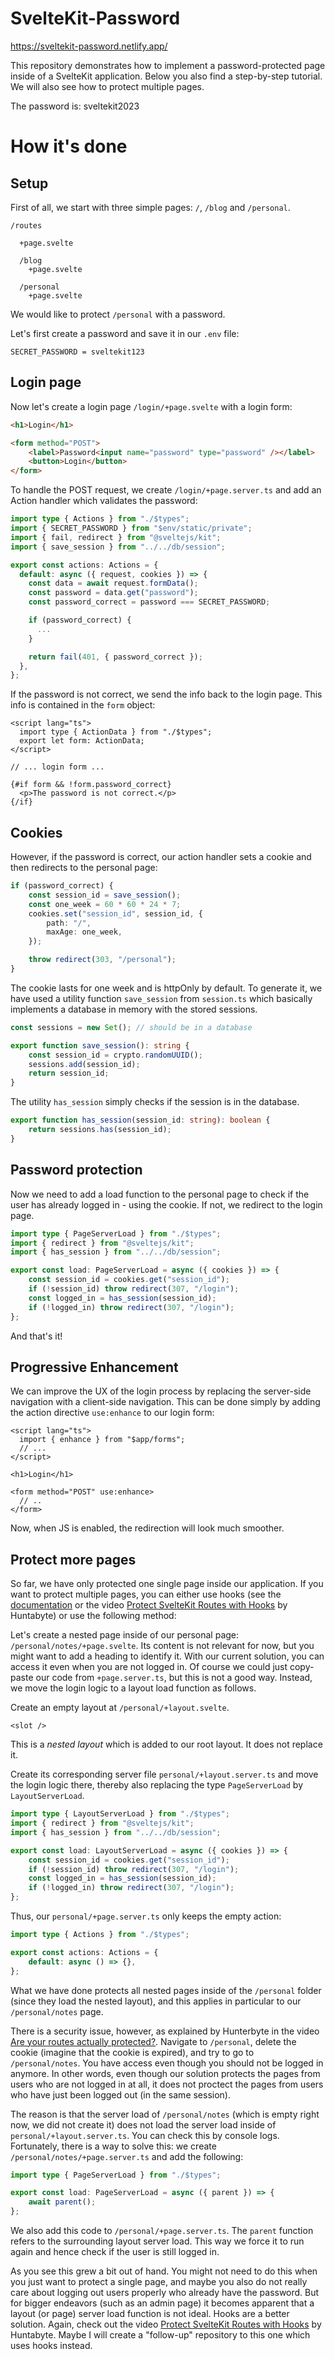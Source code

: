 # SvelteKit-Password

https://sveltekit-password.netlify.app/

This repository demonstrates how to implement a password-protected page inside of a SvelteKit application. Below you also find a step-by-step tutorial. We will also see how to protect multiple pages.

The password is: sveltekit2023

# How it's done

## Setup

First of all, we start with three simple pages: `/`, `/blog` and `/personal`.

```
/routes

  +page.svelte

  /blog
    +page.svelte

  /personal
    +page.svelte
```

We would like to protect `/personal` with a password.

Let's first create a password and save it in our `.env` file:

```
SECRET_PASSWORD = sveltekit123
```

## Login page

Now let's create a login page `/login/+page.svelte` with a login form:

```html
<h1>Login</h1>

<form method="POST">
	<label>Password<input name="password" type="password" /></label>
	<button>Login</button>
</form>
```

To handle the POST request, we create `/login/+page.server.ts` and add an Action handler which validates the password:

```typescript
import type { Actions } from "./$types";
import { SECRET_PASSWORD } from "$env/static/private";
import { fail, redirect } from "@sveltejs/kit";
import { save_session } from "../../db/session";

export const actions: Actions = {
  default: async ({ request, cookies }) => {
    const data = await request.formData();
    const password = data.get("password");
    const password_correct = password === SECRET_PASSWORD;

    if (password_correct) {
      ...
    }

    return fail(401, { password_correct });
  },
};
```

If the password is not correct, we send the info back to the login page. This info is contained in the `form` object:

```svelte
<script lang="ts">
  import type { ActionData } from "./$types";
  export let form: ActionData;
</script>

// ... login form ...

{#if form && !form.password_correct}
  <p>The password is not correct.</p>
{/if}
```

## Cookies

However, if the password is correct, our action handler sets a cookie and then redirects to the personal page:

```typescript
if (password_correct) {
	const session_id = save_session();
	const one_week = 60 * 60 * 24 * 7;
	cookies.set("session_id", session_id, {
		path: "/",
		maxAge: one_week,
	});

	throw redirect(303, "/personal");
}
```

The cookie lasts for one week and is httpOnly by default. To generate it, we have used a utility function `save_session` from `session.ts` which basically implements a database in memory with the stored sessions.

```typescript
const sessions = new Set(); // should be in a database

export function save_session(): string {
	const session_id = crypto.randomUUID();
	sessions.add(session_id);
	return session_id;
}
```

The utility `has_session` simply checks if the session is in the database.

```typescript
export function has_session(session_id: string): boolean {
	return sessions.has(session_id);
}
```

## Password protection

Now we need to add a load function to the personal page to check if the user has already logged in - using the cookie. If not, we redirect to the login page.

```typescript
import type { PageServerLoad } from "./$types";
import { redirect } from "@sveltejs/kit";
import { has_session } from "../../db/session";

export const load: PageServerLoad = async ({ cookies }) => {
	const session_id = cookies.get("session_id");
	if (!session_id) throw redirect(307, "/login");
	const logged_in = has_session(session_id);
	if (!logged_in) throw redirect(307, "/login");
};
```

And that's it!

## Progressive Enhancement

We can improve the UX of the login process by replacing the server-side navigation with a client-side navigation. This can be done simply by adding the action directive `use:enhance` to our login form:

```svelte
<script lang="ts">
  import { enhance } from "$app/forms";
  // ...
</script>

<h1>Login</h1>

<form method="POST" use:enhance>
  // ..
</form>
```

Now, when JS is enabled, the redirection will look much smoother.

## Protect more pages

So far, we have only protected one single page inside our application. If you want to protect multiple pages, you can either use hooks (see the [documentation](https://kit.svelte.dev/docs/hooks) or the video [Protect SvelteKit Routes with Hooks](https://www.youtube.com/watch?v=K1Tya6ovVOI) by Huntabyte) or use the following method:

Let's create a nested page inside of our personal page: `/personal/notes/+page.svelte`. Its content is not relevant for now, but you might want to add a heading to identify it. With our current solution, you can access it even when you are not logged in. Of course we could just copy-paste our code from `+page.server.ts`, but this is not a good way. Instead, we move the login logic to a layout load function as follows.

Create an empty layout at `/personal/+layout.svelte`.

```svelte
<slot />
```

This is a _nested layout_ which is added to our root layout. It does not replace it.

Create its corresponding server file `personal/+layout.server.ts` and move the login logic there, thereby also replacing the type `PageServerLoad` by `LayoutServerLoad`.

```typescript
import type { LayoutServerLoad } from "./$types";
import { redirect } from "@sveltejs/kit";
import { has_session } from "../../db/session";

export const load: LayoutServerLoad = async ({ cookies }) => {
	const session_id = cookies.get("session_id");
	if (!session_id) throw redirect(307, "/login");
	const logged_in = has_session(session_id);
	if (!logged_in) throw redirect(307, "/login");
};
```

Thus, our `personal/+page.server.ts` only keeps the empty action:

```typescript
import type { Actions } from "./$types";

export const actions: Actions = {
	default: async () => {},
};
```

What we have done protects all nested pages inside of the `/personal` folder (since they load the nested layout), and this applies in particular to our `/personal/notes` page.

There is a security issue, however, as explained by Hunterbyte in the video [Are your routes actually protected?](https://www.youtube.com/watch?v=UbhhJWV3bmI). Navigate to `/personal`, delete the cookie (imagine that the cookie is expired), and try to go to `/personal/notes`. You have access even though you should not be logged in anymore. In other words, even though our solution protects the pages from users who are not logged in at all, it does not proctect the pages from users who have just been logged out (in the same session).

The reason is that the server load of `/personal/notes` (which is empty right now, we did not create it) does not load the server load inside of `personal/+layout.server.ts`. You can check this by console logs. Fortunately, there is a way to solve this: we create `/personal/notes/+page.server.ts` and add the following:

```typescript
import type { PageServerLoad } from "./$types";

export const load: PageServerLoad = async ({ parent }) => {
	await parent();
};
```

We also add this code to `/personal/+page.server.ts`. The `parent` function refers to the surrounding layout server load. This way we force it to run again and hence check if the user is still logged in.

As you see this grew a bit out of hand. You might not need to do this when you just want to protect a single page, and maybe you also do not really care about logging out users properly who already have the password. But for bigger endeavors (such as an admin page) it becomes apparent that a layout (or page) server load function is not ideal. Hooks are a better solution. Again, check out the video [Protect SvelteKit Routes with Hooks](https://www.youtube.com/watch?v=K1Tya6ovVOI) by Huntabyte. Maybe I will create a "follow-up" repository to this one which uses hooks instead.
